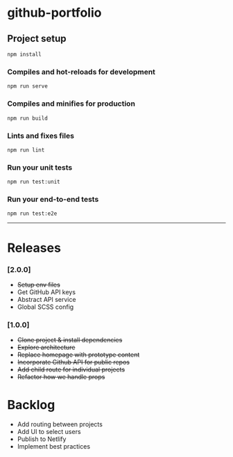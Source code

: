 # github-portfolio

## Project setup

```
npm install
```

### Compiles and hot-reloads for development

```
npm run serve
```

### Compiles and minifies for production

```
npm run build
```

### Lints and fixes files

```
npm run lint
```

### Run your unit tests

```
npm run test:unit
```

### Run your end-to-end tests

```
npm run test:e2e
```

---

# Releases

### [2.0.0]

- ~~Setup env files~~
- Get GitHub API keys
- Abstract API service
- Global SCSS config

### [1.0.0]

- ~~Clone project & install dependencies~~
- ~~Explore architecture~~
- ~~Replace homepage with prototype content~~
- ~~Incorporate Github API for public repos~~
- ~~Add child route for individual projects~~
- ~~Refactor how we handle props~~

# Backlog

- Add routing between projects
- Add UI to select users
- Publish to Netlify
- Implement best practices
